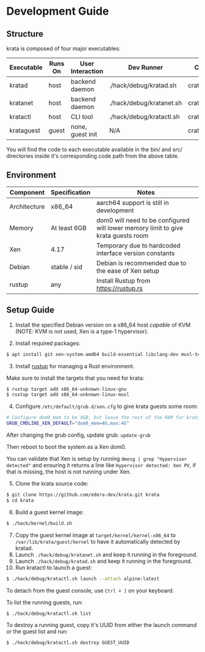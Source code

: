 # Development Guide

## Structure

krata is composed of four major executables:

| Executable | Runs On | User Interaction | Dev Runner               | Code Path         |
| ---------- | ------- | ---------------- | ------------------------ | ----------------- |
| kratad     | host    | backend daemon   | ./hack/debug/kratad.sh   | crates/daemon     |
| kratanet   | host    | backend daemon   | ./hack/debug/kratanet.sh | crates/network    |
| kratactl   | host    | CLI tool         | ./hack/debug/kratactl.sh | crates/ctl        |
| krataguest | guest   | none, guest init | N/A                      | crates/guest      |

You will find the code to each executable available in the bin/ and src/ directories inside
it's corresponding code path from the above table.

## Environment

| Component     | Specification | Notes                                                                             |
| ------------- | ------------- | --------------------------------------------------------------------------------- |
| Architecture  | x86_64        | aarch64 support is still in development                                           |
| Memory        | At least 6GB  | dom0 will need to be configured will lower memory limit to give krata guests room | 
| Xen           | 4.17          | Temporary due to hardcoded interface version constants                            |
| Debian        | stable / sid  | Debian is recommended due to the ease of Xen setup                                |
| rustup        | any           | Install Rustup from https://rustup.rs                                             |

## Setup Guide

1. Install the specified Debian version on a x86_64 host _capable_ of KVM (NOTE: KVM is not used, Xen is a type-1 hypervisor).

2. Install required packages:

```sh
$ apt install git xen-system-amd64 build-essential libclang-dev musl-tools flex bison libelf-dev libssl-dev bc protobuf-compiler libprotobuf-dev squashfs-tools erofs-utils
```

3. Install [rustup](https://rustup.rs) for managing a Rust environment.

Make sure to install the targets that you need for krata:

```sh
$ rustup target add x86_64-unknown-linux-gnu
$ rustup target add x86_64-unknown-linux-musl
```

4. Configure `/etc/default/grub.d/xen.cfg` to give krata guests some room:

```sh
# Configure dom0_mem to be 4GB, but leave the rest of the RAM for krata guests.
GRUB_CMDLINE_XEN_DEFAULT="dom0_mem=4G,max:4G"
```

After changing the grub config, update grub: `update-grub`

Then reboot to boot the system as a Xen dom0.

You can validate that Xen is setup by running `dmesg | grep "Hypervisor detected"` and ensuring it returns a line like `Hypervisor detected: Xen PV`, if that is missing, the host is not running under Xen.

5. Clone the krata source code:
```sh
$ git clone https://github.com/edera-dev/krata.git krata
$ cd krata
```

6. Build a guest kernel image:

```sh
$ ./hack/kernel/build.sh
```

7. Copy the guest kernel image at `target/kernel/kernel-x86_64` to `/var/lib/krata/guest/kernel` to have it automatically detected by kratad.
8. Launch `./hack/debug/kratanet.sh` and keep it running in the foreground.
9. Launch `./hack/debug/kratad.sh` and keep it running in the foreground.
10. Run kratactl to launch a guest:

```sh
$ ./hack/debug/kratactl.sh launch --attach alpine:latest
```

To detach from the guest console, use `Ctrl + ]` on your keyboard.

To list the running guests, run:
```sh
$ ./hack/debug/kratactl.sh list
```

To destroy a running guest, copy it's UUID from either the launch command or the guest list and run:
```sh
$ ./hack/debug/kratactl.sh destroy GUEST_UUID
```
